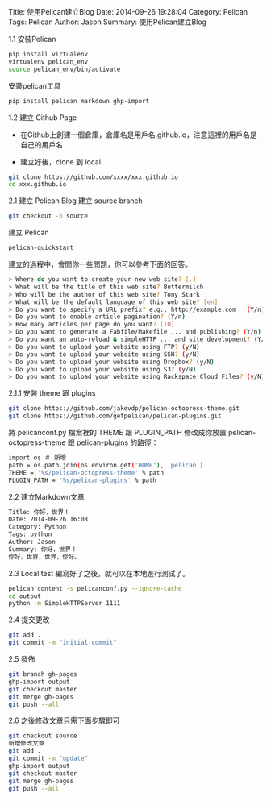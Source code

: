 Title: 使用Pelican建立Blog 
Date: 2014-09-26 19:28:04
Category: Pelican
Tags: Pelican
Author: Jason
Summary: 使用Pelican建立Blog

1.1 安裝Pelican
```sh
pip install virtualenv
virtualenv pelican_env
source pelican_env/bin/activate
```

安裝pelican工具
```sh
pip install pelican markdown ghp-import
```

1.2 建立 Github Page
* 在Github上創建一個倉庫，倉庫名是用戶名.github.io，注意這裡的用戶名是自己的用戶名

* 建立好後，clone 到 local
```sh
git clone https://github.com/xxxx/xxx.github.io
cd xxx.github.io
```
2.1 建立 Pelican Blog
建立 source branch
```sh
git checkout -b source
```

建立 Pelican
```sh
pelican-quickstart
```

建立的過程中，會問你一些問題，你可以參考下面的回答。
```sh
> Where do you want to create your new web site? [.] 
> What will be the title of this web site? Buttermilch
> Who will be the author of this web site? Tony Stark
> What will be the default language of this web site? [en] 
> Do you want to specify a URL prefix? e.g., http://example.com   (Y/n) n
> Do you want to enable article pagination? (Y/n) 
> How many articles per page do you want? [10] 
> Do you want to generate a Fabfile/Makefile ... and publishing? (Y/n) 
> Do you want an auto-reload & simpleHTTP ... and site development? (Y/n) 
> Do you want to upload your website using FTP? (y/N) 
> Do you want to upload your website using SSH? (y/N) 
> Do you want to upload your website using Dropbox? (y/N) 
> Do you want to upload your website using S3? (y/N) 
> Do you want to upload your website using Rackspace Cloud Files? (y/N)
```

2.1.1 安裝 theme 跟 plugins
```sh
git clone https://github.com/jakevdp/pelican-octopress-theme.git
git clone https://github.com/getpelican/pelican-plugins.git
```

將 pelicanconf.py 檔案裡的 THEME 跟 PLUGIN_PATH 修改成你放置 pelican-octopress-theme 跟 pelican-plugins 的路徑：
```sh
import os ＃ 新增
path = os.path.join(os.environ.get('HOME'), 'pelican')
THEME = '%s/pelican-octopress-theme' % path
PLUGIN_PATH = '%s/pelican-plugins' % path
```

2.2 建立Markdown文章
```sh
Title: 你好，世界！
Date: 2014-09-26 16:08
Category: Python
Tags: python
Author: Jason
Summary: 你好，世界！
你好，世界，世界，你好。
```

2.3 Local test
編寫好了之後，就可以在本地進行測試了。
```sh
pelican content -s pelicanconf.py --ignore-cache
cd output
python -m SimpleHTTPServer 1111
```

2.4 提交更改
```sh
git add .
git commit -m "initial commit"
```

2.5 發佈
```sh
git branch gh-pages
ghp-import output
git checkout master
git merge gh-pages
git push --all
```

2.6 之後修改文章只需下面步驟即可
```sh
git checkout source
新增修改文章
git add .
git commit -m "update"
ghp-import output
git checkout master
git merge gh-pages
git push --all
```
